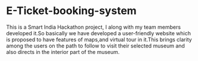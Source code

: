 # E-Ticket-booking-system
This is a Smart India Hackathon project, I along with my team members developed it.So basically we have developed a user-friendly website which is proposed to have features of maps,and virtual tour in it.This brings clarity among the users on the path to follow to visit their selected museum and also directs in the interior part of the museum. 
